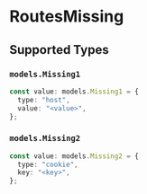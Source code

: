 # RoutesMissing


## Supported Types

### `models.Missing1`

```typescript
const value: models.Missing1 = {
  type: "host",
  value: "<value>",
};
```

### `models.Missing2`

```typescript
const value: models.Missing2 = {
  type: "cookie",
  key: "<key>",
};
```

